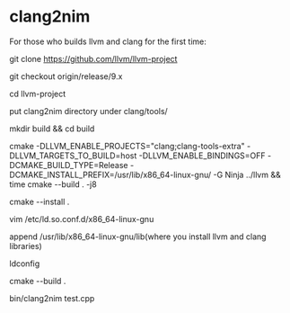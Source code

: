 # clang2nim

For those who builds llvm and clang for the first time:

git clone https://github.com/llvm/llvm-project

git checkout origin/release/9.x

cd llvm-project

put clang2nim directory under clang/tools/

mkdir build && cd build

cmake -DLLVM_ENABLE_PROJECTS="clang;clang-tools-extra" -DLLVM_TARGETS_TO_BUILD=host -DLLVM_ENABLE_BINDINGS=OFF -DCMAKE_BUILD_TYPE=Release  -DCMAKE_INSTALL_PREFIX=/usr/lib/x86_64-linux-gnu/ -G Ninja ../llvm && time cmake --build . -j8

cmake --install .

vim /etc/ld.so.conf.d/x86_64-linux-gnu

append /usr/lib/x86_64-linux-gnu/lib(where you install llvm and clang libraries)

ldconfig

cmake --build .

bin/clang2nim test.cpp
